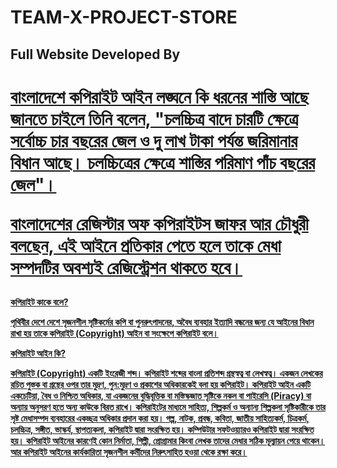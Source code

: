 # TEAM-X-PROJECT-STORE
<h2>Full Website Developed By</h2>
<h1><a href="https://www.facebook.com/S80F9KU50</a>>Shofikul Islam</a></h1>

<h1>Copyright Notice</h1>
<h3>Don't Copy Our Tools Or Any Code. Copying someone else's project without permission is a legally punishable offence. Violation of copyright notices may subject you to jail or fines.</h3>
<h1>For Bangla </h1>
<h3>অনুমতি ছাড়া অন্য কারো প্রজেক্ট কপি করা আইনত দণ্ডনীয় অপরাধ। কপিরাইট বিজ্ঞপ্তি লঙ্ঘনে আপনার জেল বা জরিমানা হতে পারে.
বাংলাদেশে কপিরাইট আইন প্রথম তৈরি হয় ১৯৭৪ সালে। কিন্তু এরপর বিজ্ঞান ও প্রযুক্তিতে অনেক পরিবর্তন হয়েছে। সিডি, মোবাইল ফোন, ইন্টারনেট ইত্যাদির কারণে সৃষ্টিশীলতা ও কপিরাইট ধারণারও বদল হয়েছে।

পরবর্তীতে ২০০০ সালে নতুন একটি কপিরাইট আইন করা হয়, যা পরে ২০০৫ সালে সংশোধন হয়।

সুপ্রিম কোর্টের আইনজীবী তানজিম আল ইসলাম বিবিসি বাংলাকে বলেছেন, "এই আইনে সাহিত্যকর্ম, চলচ্চিত্র, সঙ্গীত, শিল্পকর্ম ও সাউন্ড রেকর্ডিং, ওয়েবসাইট, কোডিং প্রোগ্রামিং,  কপিরাইট আইনের অন্তর্ভুক্ত বিষয়"।

বাংলাদেশে কপিরাইট আইন লঙ্ঘনে কি ধরনের শাস্তি আছে জানতে চাইলে তিনি বলেন, "চলচ্চিত্র বাদে চারটি ক্ষেত্রে সর্বোচ্চ চার বছরের জেল ও দু লাখ টাকা পর্যন্ত জরিমানার বিধান আছে। চলচ্চিত্রের ক্ষেত্রে শাস্তির পরিমাণ পাঁচ বছরের জেল"।

বাংলাদেশের রেজিস্টার অফ কপিরাইটস জাফর আর চৌধুরী বলছেন, এই আইনে প্রতিকার পেতে হলে তাকে মেধা সম্পদটির অবশ্যই রেজিস্ট্রেশন থাকতে হবে।</h3>
<strong>কপিরাইট কাকে বলে?

পৃথিবীর দেশে দেশে সৃজনশীল সৃষ্টিকর্মের কপি বা পুনরুৎপাদনের, অবৈধ ব্যবহার ইত্যাদি বন্ধনের জন্য যে আইনের বিধান রাখা হয় তাকে কপিরাইট (Copyright) আইন বা সংক্ষেপে কপিরাইট বলে।

কপিরাইট আইন কি?

কপিরাইট (Copyright) একটি ইংরেজী শব্দ। কপিরাইট শব্দের বাংলা প্রতিশব্দ গ্রন্থস্বত্ব বা লেখস্বত্ব। একজন লেখকের রচিত পুস্তক বা গ্রন্থের ওপর তার মুদ্রণ, পুন:মুদ্রণ ও প্রকাশের অধিকারকেই বলা হয় কপিরাইট। কপিরাইট আইন একটি একচেটিয়া, বৈধ ও নিশ্চিত অধিকার, যা একজনের বুদ্ধিবৃত্তিক বা মস্তিস্কজাত সৃষ্টিকে নকল বা পাইরেসি (Piracy) বা অন্যায় অনুসরণ হতে অন্য কাউকে বিরত রাখে। কপিরাইটের মাধ্যমে সাহিত্য, শিল্পকর্ম ও অন্যান্য শিল্পকলা সৃষ্টিকারীকে তার সৃষ্ট মেধাসম্পদ ব্যবহারের একচ্ছত্র অধিকার প্রদান করা হয়। গল্প, নাটক, প্রবন্ধ, কবিতা, জাতীয় সাহিত্যকর্ম, চিত্রকর্ম, চলচ্চিত্র, সঙ্গীত, ভাস্কর্য, স্থাপত্যকলা, কপিরাইট দ্বারা সংরক্ষিত হয়। কম্পিউটার সফটওয়্যারও কপিরাইট দ্বারা সংরক্ষিত হয়। কপিরাইট আইনের কারণেই কোন নির্মাতা, শিল্পী, প্রােগ্রামার কিংবা লেখক তাদের মেধার সঠিক মূল্যায়ন পেয়ে থাকেন। আর কপিরাইট আইনের কার্যকারিতা সৃজনশীল কর্মীদের নিরুৎসাহিত হওয়া থেকে রক্ষা করে।</strong>
